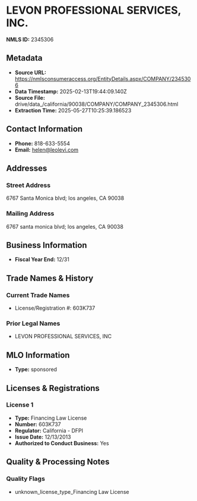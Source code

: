 # LEVON PROFESSIONAL SERVICES, INC.

**NMLS ID:** 2345306

## Metadata
- **Source URL:** https://nmlsconsumeraccess.org/EntityDetails.aspx/COMPANY/2345306
- **Data Timestamp:** 2025-02-13T19:44:09.140Z
- **Source File:** drive/data_/california/90038/COMPANY/COMPANY_2345306.html
- **Extraction Time:** 2025-05-27T10:25:39.186523

## Contact Information
- **Phone:** 818-633-5554
- **Email:** helen@leolevi.com

## Addresses
### Street Address
6767 Santa Monica blvd; los angeles, CA 90038

### Mailing Address
6767 santa monica blvd; los angeles, CA 90038

## Business Information
- **Fiscal Year End:** 12/31

## Trade Names & History
### Current Trade Names
- License/Registration #: 603K737

### Prior Legal Names
- LEVON PROFESSIONAL SERVICES, INC

## MLO Information
- **Type:** sponsored

## Licenses & Registrations

### License 1
- **Type:** Financing Law License
- **Number:** 603K737
- **Regulator:** California - DFPI
- **Issue Date:** 12/13/2013
- **Authorized to Conduct Business:** Yes

## Quality & Processing Notes
### Quality Flags
- unknown_license_type_Financing Law License
